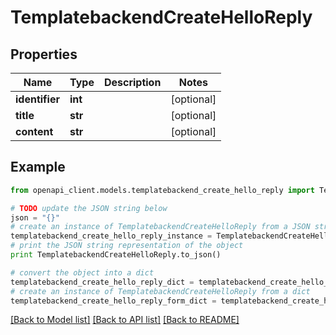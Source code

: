 # TemplatebackendCreateHelloReply


## Properties
Name | Type | Description | Notes
------------ | ------------- | ------------- | -------------
**identifier** | **int** |  | [optional] 
**title** | **str** |  | [optional] 
**content** | **str** |  | [optional] 

## Example

```python
from openapi_client.models.templatebackend_create_hello_reply import TemplatebackendCreateHelloReply

# TODO update the JSON string below
json = "{}"
# create an instance of TemplatebackendCreateHelloReply from a JSON string
templatebackend_create_hello_reply_instance = TemplatebackendCreateHelloReply.from_json(json)
# print the JSON string representation of the object
print TemplatebackendCreateHelloReply.to_json()

# convert the object into a dict
templatebackend_create_hello_reply_dict = templatebackend_create_hello_reply_instance.to_dict()
# create an instance of TemplatebackendCreateHelloReply from a dict
templatebackend_create_hello_reply_form_dict = templatebackend_create_hello_reply.from_dict(templatebackend_create_hello_reply_dict)
```
[[Back to Model list]](../README.md#documentation-for-models) [[Back to API list]](../README.md#documentation-for-api-endpoints) [[Back to README]](../README.md)


